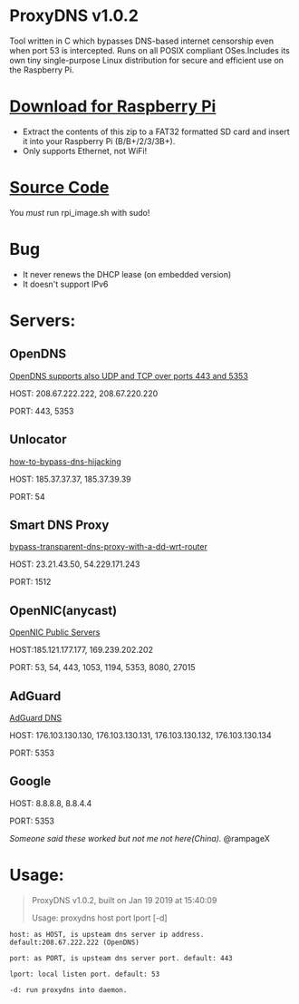 # ProxyDNS v1.0.2 #

Tool written in C which bypasses DNS-based internet censorship even when port 53 is intercepted. Runs on all POSIX compliant OSes.Includes its own tiny single-purpose Linux distribution for secure and efficient use on the Raspberry Pi.

# [Download for Raspberry Pi](https://github.com/parrotgeek1/ProxyDNS/raw/master/rpi-release.zip)
* Extract the contents of this zip to a FAT32 formatted SD card and insert it into your Raspberry Pi (B/B+/2/3/3B+). 
* Only supports Ethernet, not WiFi!
# [Source Code](https://github.com/parrotgeek1/ProxyDNS)

You *must* run rpi_image.sh with sudo!

# Bug #

* It never renews the DHCP lease (on embedded version)
* It doesn't support IPv6

# Servers: #

## OpenDNS ##

[ OpenDNS supports also UDP and TCP over ports 443 and 5353](https://support.opendns.com/hc/en-us/community/posts/115019265903/comments/115004948686)

HOST: 208.67.222.222, 208.67.220.220

PORT: 443, 5353

## Unlocator ##

[how-to-bypass-dns-hijacking](https://support.unlocator.com/customer/portal/articles/1440517-how-to-bypass-dns-hijacking)

HOST: 185.37.37.37, 185.37.39.39

PORT: 54

## Smart DNS Proxy ##

[bypass-transparent-dns-proxy-with-a-dd-wrt-router](http://support.smartdnsproxy.com/customer/portal/articles/1666197-bypass-transparent-dns-proxy-with-a-dd-wrt-router)

HOST: 23.21.43.50, 54.229.171.243

PORT: 1512

## OpenNIC(anycast) ##

[OpenNIC Public Servers](https://servers.opennicproject.org/)

HOST:185.121.177.177, 169.239.202.202

PORT: 53, 54, 443, 1053, 1194, 5353, 8080, 27015

## AdGuard ##
[AdGuard DNS](https://github.com/AdguardTeam/AdguardForiOS/issues/528#issuecomment-345700923)

HOST: 176.103.130.130, 176.103.130.131, 176.103.130.132, 176.103.130.134

PORT: 5353

## Google ##

HOST: 8.8.8.8, 8.8.4.4

PORT: 5353

*Someone said these worked but not me not here(China).* @rampageX

# Usage: ##

> ProxyDNS v1.0.2, built on Jan 19 2019 at 15:40:09
> 
> Usage: proxydns host port lport [-d]

    host: as HOST, is upsteam dns server ip address. default:208.67.222.222 (OpenDNS)
    
    port: as PORT, is upsteam dns server port. default: 443
    
    lport: local listen port. default: 53
    
    -d: run proxydns into daemon.